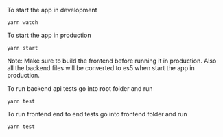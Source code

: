 To start the app in development
```
yarn watch
```
To start the app in production
```
yarn start
```
Note: Make sure to build the frontend before running it in production. Also all the backend files will be converted to es5 when start the app in production.

To run backend api tests go into root folder and run
```
yarn test
```

To run frontend end to end tests go into frontend folder and run
```
yarn test
```
